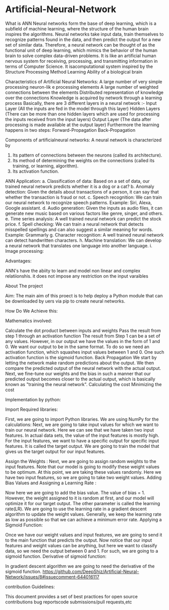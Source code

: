 # Artificial-Neural-Network
What is ANN
Neural networks form the base of deep learning, which is a subfield of machine learning, where the structure of the human brain inspires the algorithms. Neural networks take input data, train themselves to recognize patterns found in the data, and then predict the output for a new set of similar data. Therefore, a neural network can be thought of as the functional unit of deep learning, which mimics the behavior of the human brain to solve complex data-driven problems.
 It is like an artificial human nervous system for receiving, processing, and transmitting information in terms of Computer Science.
It isacomputational system inspired by the
Structure
Processing Method
Learning Ability
of a biological brain

Characteristics of Artificial Neural Networks:
A large number of very simple processing neuron-lik e processing
elements
A large number of weighted connections between the elements
Distributed representation of knowledge over the connections
Knowledge is acquired by network through a learning process
Basically, there are 3 different layers in a neural network :-
Input Layer (All the inputs are fed in the model through this layer)
Hidden Layers (There can be more than one hidden layers which are used for processing the inputs received from the input layers)
Output Layer (The data after processing is made available at the output layer)
Furthermore the learning happens in two steps:
Forward-Propagation
Back-Propagation

Components of artificialneural networks:
A neural network is characterized by
1) Its pattern of connections between the neurons (called its
architecture).
2) Its method of determining the weights on the connections (called its
training, or learning, algorithm).
3) Its activation function.

ANN Application:
a. Classification of data:
Based on a set of data, our trained neural network predicts whether it is a dog or a cat?
b. Anomaly detection:
Given the details about transactions of a person, it can say that whether the transaction is fraud or not.
c. Speech recognition:
We can train our neural network to recognize speech patterns. Example: Siri, Alexa, Google assistant.
d. Audio generation:
Given the inputs as audio files, it can generate new music based on various factors like genre, singer, and others.
e. Time series analysis:
A well trained neural network can predict the stock price.
f. Spell checking:
We can train a neural network that detects misspelled spellings and can also suggest a similar meaning for words. Example: Grammarly
g. Character recognition:
A well trained neural network can detect handwritten characters.
h. Machine translation:
We can develop a neural network that translates one language into another language.
i. Image processing:

Advantages:

ANN's have the abiity to learn and model non linear and complex relatiionshis.
it does not impose any restriction on the input varaibles

About The project

Aim:
The main aim of this proect is to help deploy a Python module that can be downloaded by uers via pip to create neural networks. 

How Do We Achieve this:

Mathematics involved:

Calculate the dot product between inputs and weights
Pass the result from step 1 through an activation function
The result from Step 1 can be a set of any values. However, in our output we have the values in the form of 1 and 0. We want our output to be in the same format. To do so we need an activation function, which squashes input values between 1 and 0. One such activation function is the sigmoid function.
Back Propagation
We start by letting the network make random predictions about the output. We then compare the predicted output of the neural network with the actual output. Next, we fine-tune our weights and the bias in such a manner that our predicted output becomes closer to the actual output, which is basically known as "training the neural network".
Calculating the cost
Minimizing the cost

Implementation by python:

 Import Required libraries:
 
First, we are going to import Python libraries. We are using NumPy for the calculations:
Next, we are going to take input values for which we want to train our neural network. Here we can see that we have taken two input features. In actual data sets, the value of the input features is mostly high.
For the input features, we want to have a specific output for specific input features. It is called the target output. We are going to train the model that gives us the target output for our input features.

Assign the Weights :
Next, we are going to assign random weights to the input features. Note that our model is going to modify these weight values to be optimum. At this point, we are taking these values randomly. Here we have two input features, so we are going to take two weight values.
Adding Bias Values and Assigning a Learning Rate :

Now here we are going to add the bias value. The value of bias = 1. However, the weight assigned to it is random at first, and our model will optimize it for our target output.
The other parameter is called the learning rate(LR). We are going to use the learning rate in a gradient descent algorithm to update the weight values. Generally, we keep the learning rate as low as possible so that we can achieve a minimum error rate.
Applying a Sigmoid Function:

Once we have our weight values and input features, we are going to send it to the main function that predicts the output. Now notice that our input features and weight values can be anything, but here we want to classify data, so we need the output between 0 and 1. For such, we are going to a sigmoid function.
 Derivative of sigmoid function:
 
In gradient descent algorithm we are going to need the derivative of the sigmoid function.
https://github.com/DeepShiz/Artificial-Neural-Network/issues/8#issuecomment-644016117

contribution Guidelines:

This document provides a set of best practices for open source contributions bug reportscode submissions/pull requests,etc
